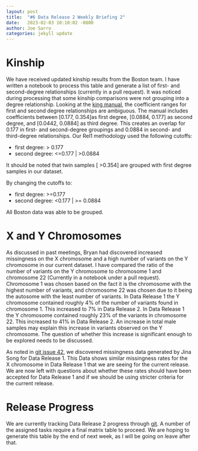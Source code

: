```yaml
---
layout: post
title:  "#6 Data Release 2 Weekly Briefing 2"
date:   2023-02-03 10:10:02 -0800
author: Joe Sarro 
categories: jekyll update
---
```

# Kinship

We have received updated kinship results from the Boston team. I have written a notebook to process this table and generate a list of first- and second-degree relationships (currently in a pull request). It was noticed during processing that some kinship comparisons were not grouping into a degree relationship. Looking at the [king manual](https://www.kingrelatedness.com/manual.shtml), the coefficient ranges for first and second degree relationships are ambiguous. The manual includes coefficients between [0.177, 0.354]as first degree, [0.0884, 0.177] as second degree, and [0.0442, 0.0884] as third degree. This creates an overlap for 0.177 in first- and second-degree groupings and 0.0884 in second- and third-degree relationships. Our Rel1 methodology used the following cutoffs:

* first degree: > 0.177<br>
* second degree: <=0.177  | >0.0884<br>

It should be noted that twin samples [ >0.354] are grouped with first degree samples in our dataset.

By changing the cutoffs to:

* first degree: >=0.177<br>
* second degree: <0.177 | >= 0.0884<br>

All Boston data was able to be grouped.

# X and Y Chromosomes

As discussed in past meetings, Bryan had discovered increased missingness on the X chromosome and a high number of variants on the Y chromosome in our current dataset. I have compared the ratio of the number of variants on the Y chromosome to chromosome 1 and chromosome 22 (Currently in a notebook under a pull request). Chromosome 1 was chosen based on the fact it is the chromosome with the highest number of variants, and chromosome 22 was chosen due to it being the autosome with the least number of variants. In Data Release 1 the Y chromosome contained roughly 4% of the number of variants found in chromosome 1. This increased to 7% in Data Release 2. In Data Release 1 the Y chromosome contained roughly 23% of the variants in chromosome 22. This increased to 41% in Data Release 2. An increase in total male samples may explain this increase in variants observed on the Y chromosome. The question of whether this increase is significant enough to be explored needs to be discussed. 

As noted in [git issue 42](https://github.com/va-big-data-genomics/mvp-wgs-snp-indel-release/issues/42), we discovered missingness data generated by Jina Song for Data Release 1. This Data shows similar missingness rates for the X chromosome in Data Release 1 that we are seeing for the current release. We are now left with questions about whether these rates should have been accepted for Data Release 1 and if we should be using stricter criteria for the current release.

# Release Progress

We are currently tracking Data Release 2 progress through [git](https://github.com/orgs/va-big-data-genomics/projects/4/views/1). A number of the assigned tasks require a final matrix table to proceed. We are hoping to generate this table by the end of next week, as I will be going on leave after that.
